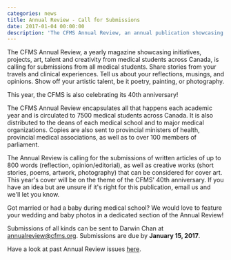 ```yaml
---
categories: news
title: Annual Review - Call for Submissions
date: 2017-01-04 00:00:00
description: 'The CFMS Annual Review, an annual publication showcasing initiatives, projects and creativity from medical students across Canada, is calling for submissions from all medical students. Deadline for submissions is 15 January, 2017.'
---
```



The CFMS Annual Review, a yearly magazine showcasing initiatives, projects, art, talent and creativity from medical students across Canada, is calling for submissions from all medical students. Share stories from your travels and clinical experiences. Tell us about your reflections, musings, and opinions. Show off your artistic talent, be it poetry, painting, or photography.

This year, the CFMS is also celebrating its 40th anniversary!

The CFMS Annual Review encapsulates all that happens each academic year and is circulated to 7500 medical students across Canada. It is also distributed to the deans of each medical school and to major medical organizations. Copies are also sent to provincial ministers of health, provincial medical associations, as well as to over 100 members of parliament.

The Annual Review is calling for the submissions of written articles of up to 800 words (reflection, opinion/editorial), as well as creative works (short stories, poems, artwork, photography) that can be considered for cover art. This year's cover will be on the theme of the CFMS' 40th anniversary. If you have an idea but are unsure if it's right for this publication, email us and we'll let you know.

Got married or had a baby during medical school? We would love to feature your wedding and baby photos in a dedicated section of the Annual Review!

Submissions of all kinds can be sent to Darwin Chan at annualreview@cfms.org. Submissions are due by **January 15, 2017**.

Have a look at past Annual Review issues [here](http://www.cfms.org/resources/annual-review.html).